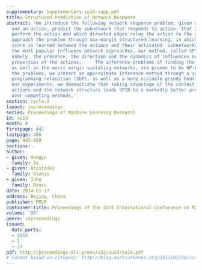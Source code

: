 ```yaml
---
supplementary: Supplementary:su14-supp.pdf
title: Structured Prediction of Network Response
abstract: 'We introduce the following network response problem: given a complex network
  and an action, predict the subnetwork that responds to action, that is, which nodes
  perform the action and which directed edges relay the action to the adjacent nodes.     We
  approach the problem through max-margin structured learning, in which a compatibility
  score is learned between the actions and their activated  subnetworks. Thus, unlike
  the most popular influence network approaches, our method, called SPIN,  is context-sensitive,
  namely, the presence, the direction and the dynamics of influences depend on the
  properties of the actions.     The inference problems of finding the highest scoring
  as well as the worst margin violating networks, are proven to be NP-hard. To solve
  the problems, we present an approximate inference method through a semi-definite
  programming relaxation (SDP), as well as a more scalable greedy heuristic algorithm.    In
  our experiments, we demonstrate that taking advantage of the context given by the
  actions and the network structure leads SPIN to a markedly better predictive performance
  over competing methods.'
section: cycle-2
layout: inproceedings
series: Proceedings of Machine Learning Research
id: su14
month: 0
firstpage: 442
lastpage: 450
page: 442-450
sections: 
author:
- given: Hongyu
  family: Su
- given: Aristides
  family: Gionis
- given: Juho
  family: Rousu
date: 2014-01-27
address: Bejing, China
publisher: PMLR
container-title: Proceedings of The 31st International Conference on Machine Learning
volume: '32'
genre: inproceedings
issued:
  date-parts:
  - 2014
  - 1
  - 27
pdf: http://proceedings.mlr.press/v32/su14/su14.pdf
# Format based on citeproc: http://blog.martinfenner.org/2013/07/30/citeproc-yaml-for-bibliographies/
---
```

